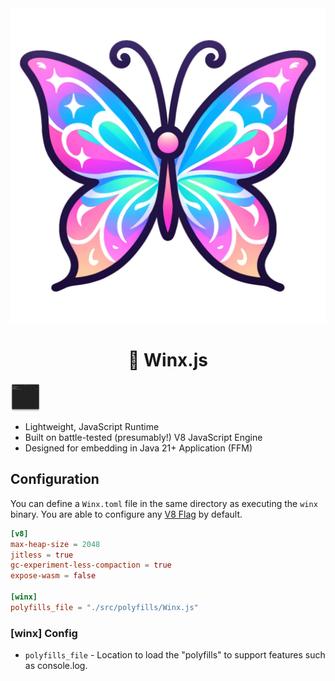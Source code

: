 <center>
    <img src="./docs/images/winx_logo.png" />
</center>

<center>
    <h1> 🦋 Winx.js </h1>
</center>


<img src="./docs/images/demo.png" align="center" height="48" width="48" />

* Lightweight, JavaScript Runtime
* Built on battle-tested (presumably!) V8 JavaScript Engine
* Designed for embedding in Java 21+ Application (FFM)

## Configuration

You can define a `Winx.toml` file in the same directory as executing the `winx` binary. You are able 
to configure any [V8 Flag](./V8_FLAGS.md) by default. 

```toml
[v8]
max-heap-size = 2048
jitless = true
gc-experiment-less-compaction = true
expose-wasm = false

[winx]
polyfills_file = "./src/polyfills/Winx.js"
```

### [winx] Config

* `polyfills_file` - Location to load the "polyfills" to support features such as console.log.  
